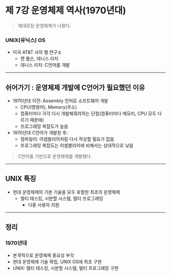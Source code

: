 # 제 7강 운영체제 역사(1970년대)
> 제대로된 운영체제가 나왔다. 
### UNIX(유닉스) OS 
- 미국 AT&T 사의 벨 연구소 
  - 켄 톰슨, 데니스 리치 
  - 데니스 리치: C언어를 개발 
---
## 쉬어가기 : 운영체제 개발에 C언어가 필요했던 이유 
- 1970년대 이전: Assembly 언어로 소프트웨어 개발 
  - CPU(명령어), Memory(주소)
  - 컴퓨터마다 각각 다시 개발해줘야하는 단점(컴퓨터마다 메모리, CPU 모두 다르기 때문에)
  - 프로그래밍 복잡도가 높음 
- 1970년대 C언어가 개발된 후: 
  - 컴파일러: 어셈블리어처럼 다시 작성할 필요가 없음 
  - 프로그래밍 복잡도는 어셈블리어에 비해서는 상대적으로 낮음 

> C언어를 기반으로 운영체제를 개발했다.     
---
## UNIX 특징 
- 현대 운영체제의 기본 기술을 모두 포함한 최초의 운영체제 
  - 멀티 태스킹, 시분할 시스템, 멀티 프로그래밍 
    - 다중 사용자 지원

---
## 정리 
### 1970년대 
- 본격적으로 운영체제 중요성 부각 
- 현대 운영체제 기술 확립, UNIX OS에 최초 구현 
- UNIX: 멀티 태스킹, 시분할 시스템, 멀티 프로그래밍 구현 